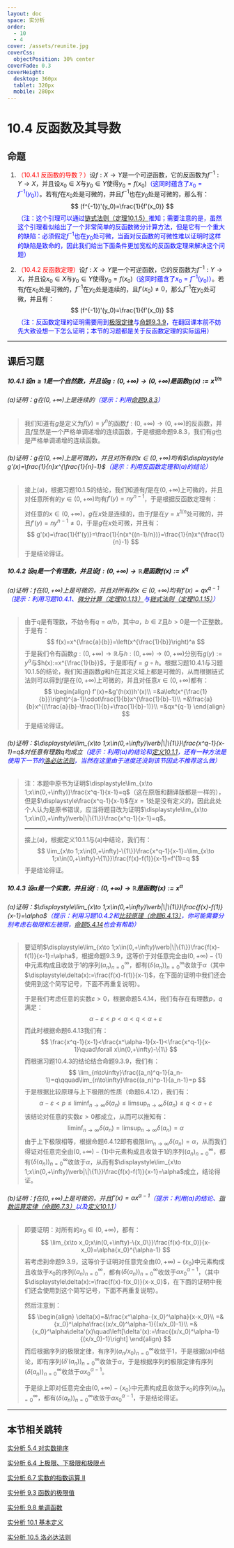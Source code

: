 ```yaml
---
layout: doc
space: 实分析
order:
  - 10
  - 4
cover: /assets/reunite.jpg
coverCss:
  objectPosition: 30% center
coverFade: 0.3
coverHeight:
  desktop: 360px
  tablet: 320px
  mobile: 280px
---
```

# 10.4 反函数及其导数

## 命题

1. <span style="color:red">（10.4.1 反函数的导数？）</span>设$f:X\to Y$是一个可逆函数，它的反函数为$f^{-1}:Y\to X$，并且设$x_0\in X$与$y_0\in Y$使得$y_0=f(x_0)$<span style="color:blue">（这同时蕴含了$x_0=f^{-1}(y_0)$）</span>。若有$f$在$x_0$处是可微的，并且$f^{-1}$也在$y_0$处是可微的，那么有：
   $$
   (f^{-1})'(y_0)=\frac{1}{f'(x_0)}
   $$
   <span style="color:blue">（注：这个引理可以通过[链式法则（定理10.1.5）](/docs/Real-Analysis/Chap10/Sec1.md)推知；需要注意的是，虽然这个引理看似给出了一个非常简单的反函数微分计算方法，但是它有一个重大的缺陷：必须假定$f^{-1}$也在$y_0$处可微，当面对反函数的可微性难以证明时这样的缺陷是致命的，因此我们给出下面条件更加宽松的反函数定理来解决这个问题）</span>

2. <span style="color:red">（10.4.2 反函数定理）</span>设$f:X\to Y$是一个可逆函数，它的反函数为$f^{-1}:Y\to X$，并且设$x_0\in X$与$y_0\in Y$使得$y_0=f(x_0)$<span style="color:blue">（这同时蕴含了$x_0=f^{-1}(y_0)$）</span>。若有$f$在$x_0$处是可微的，$f^{-1}$在$y_0$处是连续的，且$f'(x_0)\ne 0$，那么$f^{-1}$在$y_0$处可微，并且有：
   $$
   (f^{-1})'(y_0)=\frac{1}{f'(x_0)}
   $$
   <span style="color:blue">（注：反函数定理的证明需要用到[极限定律](/docs/Real-Analysis/Chap9/Sec3.md)与[命题9.3.9](/docs/Real-Analysis/Chap9/Sec3.md)，在翻回课本前不妨先大致设想一下怎么证明；本节的习题都是关于反函数定理的实际运用）</span>

---

## 课后习题

##### 10.4.1 设$n\geq 1$是一个自然数，并且设$g:(0,+\infty)\to(0,+\infty)$是函数$g(x):=x^{1/n}$

###### (a)证明：$g$在$(0,+\infty)$上是连续的<span style="color:blue">（提示：利用[命题9.8.3](/docs/Real-Analysis/Chap9/Sec8.md)）</span>

> 我们知道有$g$是定义为$f(y)=y^n$的函数$f:(0,+\infty)\to(0,+\infty)$的反函数，并且$f$显然是一个严格单调递增的连续函数，于是根据命题9.8.3，我们有$g$也是严格单调递增的连续函数。

###### (b)证明：$g$在$(0,+\infty)$上是可微的，并且对所有的$x\in(0,+\infty)$均有$\displaystyle g'(x)=\frac{1}{n}x^{\frac{1}{n}-1}$<span style="color:blue">（提示：利用反函数定理和(a)的结论）</span>

> 接上(a)，根据习题10.1.5的结论，我们知道有$f$是在$(0,+\infty)$上可微的，并且对任意所有的$y\in(0,+\infty)$均有$f'(y)=n y^{n-1}$，于是根据反函数定理有：
>
> 对任意的$x\in(0,+\infty)$，$g$在$x$处是连续的，由于$f$是在$y=x^{1/n}$处可微的，并且$f'(y)=n y^{n-1}\ne 0$，于是$g$在$x$处可微，并且有：
> $$
> g'(x)=\frac{1}{f'(y)}=\frac{1}{n(x^{(n-1)/n})}=\frac{1}{n}x^{\frac{1}{n}-1}
> $$
> 于是结论得证。

##### 10.4.2 设$q$是一个有理数，并且设$f:(0,+\infty)\to\mathbb R$是函数$f(x):=x^q$

###### (a)证明：$f$在$(0,+\infty)$上是可微的，并且对所有的$x\in(0,+\infty)$均有$f'(x)=qx^{q-1}$<span style="color:blue">（提示：利用习题10.4.1、[微分计算（定理10.1.13）](/docs/Real-Analysis/Chap10/Sec1.md)与[链式法则（定理10.1.15）](/docs/Real-Analysis/Chap10/Sec1.md)）</span>

> 由于$q$是有理数，不妨令有$q=a/b$，其中$a$，$b\in\mathbb Z$且$b>0$是一个正整数。于是有：
> $$
> f(x)=x^{\frac{a}{b}}=\left(x^{\frac{1}{b}}\right)^a
> $$
> 于是我们令有函数$g:(0,+\infty)\to\mathbb R$与$h:(0,+\infty)\to(0,+\infty)$分别有$g(y):=y^a$与$h(x):=x^{\frac{1}{b}}$，于是即有$f=g\circ h$。根据习题10.4.1与习题10.1.5的结论，我们知道函数$g$和$h$在其定义域上都是可微的，从而根据链式法则可以得到$f$是在$(0,+\infty)$上可微的，并且对任意$x\in(0,+\infty)$都有：
> $$
> \begin{align}
> f'(x)=&g'(h(x))h'(x)\\
> =&a\left(x^{\frac{1}{b}}\right)^{a-1}\cdot\frac{1}{b}x^{\frac{1}{b}-1}\\
> =&\frac{a}{b}x^{(\frac{a}{b}-\frac{1}{b}+\frac{1}{b}-1)}\\
> =&qx^{q-1}
> \end{align}
> $$
> 于是结论得证。

###### (b)证明：$\displaystyle\lim_{x\to 1;x\in(0,+\infty)\verb|\|\{1\}}\frac{x^q-1}{x-1}=q$对任意有理数$q$均成立<span style="color:blue">（提示：利用(a)的结论和[定义10.1.1](/docs/Real-Analysis/Chap10/Sec1.md)，还有一种方法是使用下一节的[洛必达法则](/docs/Real-Analysis/Chap10/Sec5.md)，当然在这里由于进度还没到该节因此不推荐这么做）</span>

> 注：本题中原书为证明$\displaystyle\lim_{x\to 1;x\in(0,+\infty)}\frac{x^q-1}{x-1}=q$（这在原版和翻译版都是一样的），但是$\displaystyle\frac{x^q-1}{x-1}$在$x=1$处是没有定义的，因此此处个人认为是原书错误，应当将题目改为证明$\displaystyle\lim_{x\to 1;x\in(0,+\infty)\verb|\|\{1\}}\frac{x^q-1}{x-1}=q$。
>
> ---
>
> 接上(a)，根据定义10.1.1与(a)中结论，我们有：
> $$
> \lim_{x\to 1;x\in(0,+\infty)-\{1\}}\frac{x^q-1}{x-1}=\lim_{x\to 1;x\in(0,+\infty)-\{1\}}\frac{f(x)-f(1)}{x-1}=f'(1)=q
> $$
> 于是结论得证。

##### 10.4.3 设$\alpha$是一个实数，并且设$f:(0,+\infty)\to\mathbb R$是函数$f(x):=x^\alpha$

###### (a)证明：$\displaystyle\lim_{x\to 1;x\in(0,+\infty)\verb|\|\{1\}}\frac{f(x)-f(1)}{x-1}=\alpha$<span style="color:blue">（提示：利用习题10.4.2和[比较原理（命题6.4.13）](/docs/Real-Analysis/Chap6/Sec4.md)，你可能需要分别考虑右极限和左极限，[命题5.4.14](/docs/Real-Analysis/Chap5/Sec4.md)也会有帮助）</span>

> 要证明$\displaystyle\lim_{x\to 1;x\in(0,+\infty)\verb|\|\{1\}}\frac{f(x)-f(1)}{x-1}=\alpha$，根据命题9.3.9，这等价于对任意完全由$(0,+\infty)-\{1\}$中元素构成且收敛于$1$的序列$(a_n)_{n=0}^\infty$，都有$(\delta(a_n))_{n=0}^\infty$收敛于$\alpha$（其中$\displaystyle\delta(x):=\frac{f(x)-f(1)}{x-1}$，在下面的证明中我们还会使用到这个简写记号，下面不再重复说明）。
>
> 于是我们考虑任意的实数$\varepsilon>0$，根据命题5.4.14，我们有存在有理数$p$，$q$满足：
> $$
> \alpha-\varepsilon<p<\alpha<q<\alpha+\varepsilon
> $$
> 而此时根据命题6.4.13我们有：
> $$
> \frac{x^q-1}{x-1}<\frac{x^\alpha-1}{x-1}<\frac{x^q-1}{x-1}\quad\forall x\in(0,+\infty)-\{1\}
> $$
> 而根据习题10.4.3的结论结合命题9.3.9，我们有：
> $$
> \lim_{n\to\infty}\frac{(a_n)^q-1}{a_n-1}=q\qquad\lim_{n\to\infty}\frac{(a_n)^p-1}{a_n-1}=p
> $$
> 于是根据比较原理与上下极限的性质（命题6.4.12），我们有：
> $$
> \alpha-\varepsilon<p\leq\liminf_{n\to\infty}\delta(a_n)\leq\limsup_{n\to\infty}\delta(a_n)\leq q<\alpha+\varepsilon
> $$
> 该结论对任意的实数$\varepsilon>0$都成立，从而可以推知有：
> $$
> \liminf_{n\to\infty}\delta(a_n)=\limsup_{n\to\infty}\delta(a_n)=\alpha
> $$
> 由于上下极限相等，根据命题6.4.12即有极限$\displaystyle\lim_{n\to\infty}\delta(a_n)=\alpha$，从而我们得证对任意完全由$(0,+\infty)-\{1\}$中元素构成且收敛于$1$的序列$(a_n)_{n=0}^\infty$，都有$(\delta(a_n))_{n=0}^\infty$收敛于$\alpha$，从而有$\displaystyle\lim_{x\to 1;x\in(0,+\infty)\verb|\|\{1\}}\frac{f(x)-f(1)}{x-1}=\alpha$成立，结论得证。

###### (b)证明：$f$在$(0,+\infty)$上是可微的，并且$f'(x)=\alpha x^{\alpha-1}$<span style="color:blue">（提示：利用(a)的结论、[指数运算定律（命题6.7.3）](/docs/Real-Analysis/Chap6/Sec7.md)以及[定义10.1.1](/docs/Real-Analysis/Chap10/Sec1.md)）</span>

> 即要证明：对所有的$x_0\in(0,+\infty)$，都有：
> $$
> \lim_{x\to x_0;x\in(0,+\infty)-\{x_0\}}\frac{f(x)-f(x_0)}{x-x_0}=\alpha{x_0}^{\alpha-1}
> $$
> 若考虑到命题9.3.9，这等价于证明对任意完全由$(0,+\infty)-\{x_0\}$中元素构成且收敛于$x_0$的序列$(a_n)_{n=0}^\infty$，都有$(\delta(a_n))_{n=0}^\infty$收敛于$\alpha{x_0}^{\alpha-1}$，（其中$\displaystyle\delta(x):=\frac{f(x)-f(x_0)}{x-x_0}$，在下面的证明中我们还会使用到这个简写记号，下面不再重复说明）。
>
> 然后注意到：
> $$
> \begin{align}
> \delta(x)=&\frac{x^\alpha-{x_0}^\alpha}{x-x_0}\\
> =&{x_0}^\alpha\frac{(x/x_0)^\alpha-1}{(x/x_0)-1}\\
> =&{x_0}^\alpha\delta'(x)\quad\left[\delta'(x):=\frac{(x/x_0)^\alpha-1}{(x/x_0)-1}\right]
> \end{align}
> $$
> 而后根据序列的极限定律，有序列$(a_n/x_0)_{n=0}^\infty$收敛于$1$，于是根据(a)中结论，即有序列$(\delta'(a_n))_{n=0}^\infty$收敛于$\alpha$，于是根据序列的极限定律有序列$(\delta(a_n))_{n=0}^\infty$收敛于$\alpha{x_0}^{\alpha-1}$。
>
> 于是综上即对任意完全由$(0,+\infty)-\{x_0\}$中元素构成且收敛于$x_0$的序列$(a_n)_{n=0}^\infty$，都有$(\delta(a_n))_{n=0}^\infty$收敛于$\alpha{x_0}^{\alpha-1}$，于是结论得证。

---

## 本节相关跳转

[实分析 5.4 对实数排序](/docs/Real-Analysis/Chap5/Sec4.md)

[实分析 6.4 上极限、下极限和极限点](/docs/Real-Analysis/Chap6/Sec4.md)

[实分析 6.7 实数的指数运算 II](/docs/Real-Analysis/Chap6/Sec7.md)

[实分析 9.3 函数的极限值](/docs/Real-Analysis/Chap9/Sec3.md)

[实分析 9.8 单调函数](/docs/Real-Analysis/Chap9/Sec8.md)

[实分析 10.1 基本定义](/docs/Real-Analysis/Chap10/Sec1.md)

[实分析 10.5 洛必达法则](/docs/Real-Analysis/Chap10/Sec5.md)